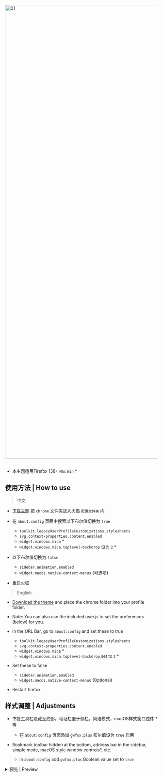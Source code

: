 <picture>
<source media="(prefers-color-scheme: light)" srcset="https://github.com/user-attachments/assets/d7699474-d17b-4560-a9d6-9e1ecaac0ba5">
<source media="(prefers-color-scheme: dark)" srcset="https://github.com/user-attachments/assets/90f88774-2886-4a02-aae8-6814f3199adb">
<img width="1495" alt="01">
</picture>
<br><br>

- 本主题适用Firefox 138+ `Mac` `Win` *

## 使用方法 | How to use

> 中文

- [下载主题](https://github.com/akkva/gwfox/archive/refs/heads/main.zip) 把 `chrome` 文件夹放入火狐 `配置文件夹` 内

- 在 `about:config` 页面中搜索以下布尔值切换为 `true`
  - `toolkit.legacyUserProfileCustomizations.stylesheets`
  - `svg.context-properties.content.enabled` 
  - `widget.windows.mica` *
  - `widget.windows.mica.toplevel-backdrop` 设为 `2` *

- 以下布尔值切换为 `false`  
  - `sidebar.animation.enabled` 
  - `widget.macos.native-context-menus` (可选项)

- 重启火狐

> English

- [Download the theme](https://github.com/akkva/gwfox/archive/refs/heads/main.zip) and place the chrome folder into your profile folder.

- Note: You can also use the included user.js to set the preferences (below) for you.

- In the URL Bar, go to `about:config` and set these to true
    - `toolkit.legacyUserProfileCustomizations.stylesheets`
    - `svg.context-properties.content.enabled`
    - `widget.windows.mica` *
    - `widget.windows.mica.toplevel-backdrop` set to `2` *

- Set these to false
  - `sidebar.animation.enabled`
  - `widget.macos.native-context-menus` (Optional)

- Restart firefox

## 样式调整 | Adjustments

- 书签工具栏隐藏至底部，地址栏置于侧栏，简洁模式，macOS样式窗口控件 * 等
    - 在 `about:config` 页面添加 `gwfox.plus` 布尔值设为 `true` 启用

- Bookmark toolbar hidden at the bottom, address bar in the sidebar, simple mode, macOS style window controls*, etc.
    - in `about:config` add `gwfox.plus` Boolean value set to `true`

<details><summary>预览 | Preview</summary>
<br>
  
[01.webm](https://github.com/user-attachments/assets/0f24f538-67eb-42e2-a483-b4a8a8e75603)

</details>
